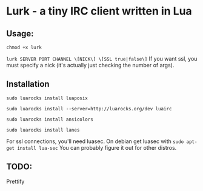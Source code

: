 # Lurk - a tiny IRC client written in Lua

## Usage:
`chmod +x lurk`

`lurk SERVER PORT CHANNEL \[NICK\] \[SSL true|false\]`
If you want ssl, you must specify a nick (it's actually just checking the number of args). 

## Installation

`sudo luarocks install luaposix`

`sudo luarocks install --server=http://luarocks.org/dev luairc`

`sudo luarocks install ansicolors`

`sudo luarocks install lanes`

For ssl connections, you'll need luasec. On debian get luasec with 
`sudo apt-get install lua-sec`
You can probably figure it out for other distros.

## TODO:
Prettify

